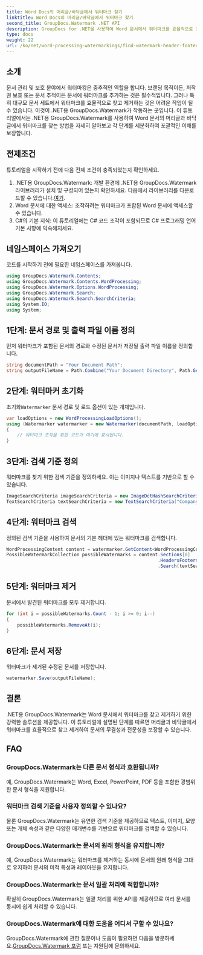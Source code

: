 ```yaml
---
title: Word Docs의 머리글/바닥글에서 워터마크 찾기
linktitle: Word Docs의 머리글/바닥글에서 워터마크 찾기
second_title: GroupDocs.Watermark .NET API
description: GroupDocs for .NET을 사용하여 Word 문서에서 워터마크를 효율적으로 찾고 제거하여 문서 무결성과 전문성을 보장하는 방법을 알아보세요.
type: docs
weight: 22
url: /ko/net/word-processing-watermarkings/find-watermark-header-footer-word-docs/
---
```

## 소개
문서 관리 및 보호 분야에서 워터마킹은 중추적인 역할을 합니다. 브랜딩 목적이든, 저작권 보호 또는 문서 추적이든 문서에 워터마크를 추가하는 것은 필수적입니다. 그러나 특히 대규모 문서 세트에서 워터마크를 효율적으로 찾고 제거하는 것은 어려운 작업이 될 수 있습니다. 이것이 .NET용 GroupDocs.Watermark가 작동하는 곳입니다. 이 튜토리얼에서는 .NET용 GroupDocs.Watermark를 사용하여 Word 문서의 머리글과 바닥글에서 워터마크를 찾는 방법을 자세히 알아보고 각 단계를 세분화하여 포괄적인 이해를 보장합니다.
## 전제조건
튜토리얼을 시작하기 전에 다음 전제 조건이 충족되었는지 확인하세요.
1. .NET용 GroupDocs.Watermark: 개발 환경에 .NET용 GroupDocs.Watermark 라이브러리가 설치 및 구성되어 있는지 확인하세요. 다음에서 라이브러리를 다운로드할 수 있습니다.[여기](https://releases.groupdocs.com/Watermark/net/).
2. Word 문서에 대한 액세스: 조작하려는 워터마크가 포함된 Word 문서에 액세스할 수 있습니다.
3. C#의 기본 지식: 이 튜토리얼에는 C# 코드 조각이 포함되므로 C# 프로그래밍 언어 기본 사항에 익숙해지세요.
## 네임스페이스 가져오기
코드를 시작하기 전에 필요한 네임스페이스를 가져옵니다.
```csharp
using GroupDocs.Watermark.Contents;
using GroupDocs.Watermark.Contents.WordProcessing;
using GroupDocs.Watermark.Options.WordProcessing;
using GroupDocs.Watermark.Search;
using GroupDocs.Watermark.Search.SearchCriteria;
using System.IO;
using System;
```
## 1단계: 문서 경로 및 출력 파일 이름 정의
먼저 워터마크가 포함된 문서의 경로와 수정된 문서가 저장될 출력 파일 이름을 정의합니다.
```csharp
string documentPath = "Your Document Path";
string outputFileName = Path.Combine("Your Document Directory", Path.GetFileName(documentPath));
```
## 2단계: 워터마커 초기화
 초기화`Watermarker` 문서 경로 및 로드 옵션이 있는 개체입니다.
```csharp
var loadOptions = new WordProcessingLoadOptions();
using (Watermarker watermarker = new Watermarker(documentPath, loadOptions))
{
    // 워터마크 조작을 위한 코드가 여기에 표시됩니다.
}
```
## 3단계: 검색 기준 정의
워터마크를 찾기 위한 검색 기준을 정의하세요. 이는 이미지나 텍스트를 기반으로 할 수 있습니다.
```csharp
ImageSearchCriteria imageSearchCriteria = new ImageDctHashSearchCriteria(Constants.LogoPng);
TextSearchCriteria textSearchCriteria = new TextSearchCriteria("Company Name");
```
## 4단계: 워터마크 검색
정의된 검색 기준을 사용하여 문서의 기본 헤더에 있는 워터마크를 검색합니다.
```csharp
WordProcessingContent content = watermarker.GetContent<WordProcessingContent>();
PossibleWatermarkCollection possibleWatermarks = content.Sections[0]
                                                        .HeadersFooters[OfficeHeaderFooterType.HeaderPrimary]
                                                        .Search(textSearchCriteria.Or(imageSearchCriteria));
```
## 5단계: 워터마크 제거
문서에서 발견된 워터마크를 모두 제거합니다.
```csharp
for (int i = possibleWatermarks.Count - 1; i >= 0; i--)
{
    possibleWatermarks.RemoveAt(i);
}
```
## 6단계: 문서 저장
워터마크가 제거된 수정된 문서를 저장합니다.
```csharp
watermarker.Save(outputFileName);
```

## 결론
.NET용 GroupDocs.Watermark는 Word 문서에서 워터마크를 찾고 제거하기 위한 강력한 솔루션을 제공합니다. 이 튜토리얼에 설명된 단계를 따르면 머리글과 바닥글에서 워터마크를 효율적으로 찾고 제거하여 문서의 무결성과 전문성을 보장할 수 있습니다.
## FAQ
### GroupDocs.Watermark는 다른 문서 형식과 호환됩니까?
예, GroupDocs.Watermark는 Word, Excel, PowerPoint, PDF 등을 포함한 광범위한 문서 형식을 지원합니다.
### 워터마크 검색 기준을 사용자 정의할 수 있나요?
물론 GroupDocs.Watermark는 유연한 검색 기준을 제공하므로 텍스트, 이미지, 모양 또는 개체 속성과 같은 다양한 매개변수를 기반으로 워터마크를 검색할 수 있습니다.
### GroupDocs.Watermark는 문서의 원래 형식을 유지합니까?
예, GroupDocs.Watermark는 워터마크를 제거하는 동시에 문서의 원래 형식을 그대로 유지하여 문서의 미적 특성과 레이아웃을 유지합니다.
### GroupDocs.Watermark는 문서 일괄 처리에 적합합니까?
확실히 GroupDocs.Watermark는 일괄 처리를 위한 API를 제공하므로 여러 문서를 동시에 쉽게 처리할 수 있습니다.
### GroupDocs.Watermark에 대한 도움을 어디서 구할 수 있나요?
 GroupDocs.Watermark에 관한 질문이나 도움이 필요하면 다음을 방문하세요.[GroupDocs.Watermark 포럼](https://forum.groupdocs.com/c/watermark/19) 또는 지원팀에 문의하세요.